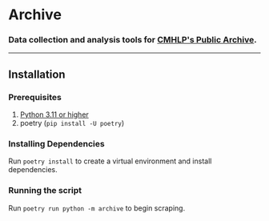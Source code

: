 # Archive
### Data collection and analysis tools for [CMHLP's Public Archive](https://cmhlp.org/imho/public-archive/).
---

## Installation

### Prerequisites
1) [Python 3.11 or higher](https://python.org/)
2) poetry (`pip install -U poetry`)

### Installing Dependencies
Run `poetry install` to create a virtual environment and install dependencies.

### Running the script
Run `poetry run python -m archive` to begin scraping. 




